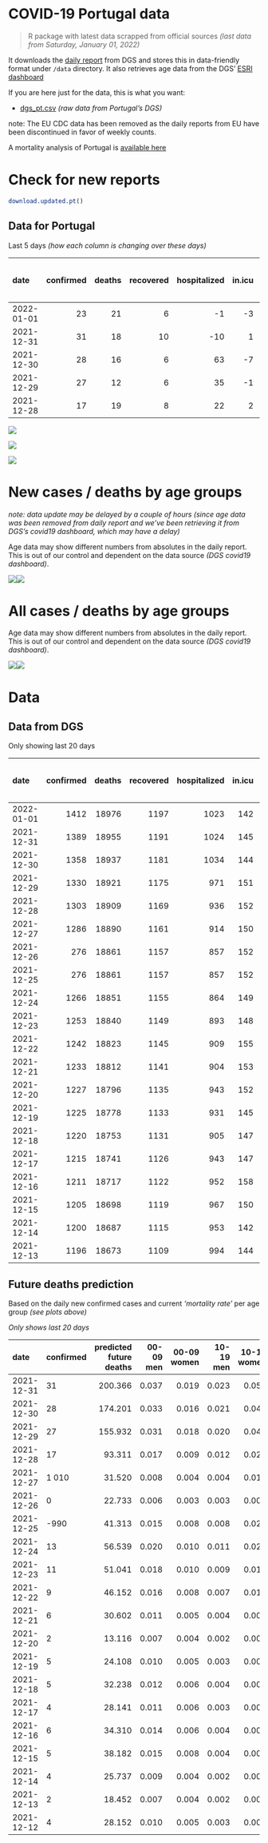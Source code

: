 COVID-19 Portugal data
================

> R package with latest data scrapped from official sources *(last data
> from Saturday, January 01, 2022)*

It downloads the [daily
report](https://covid19.min-saude.pt/relatorio-de-situacao/) from DGS
and stores this in data-friendly format under `/data` directory. It also
retrieves age data from the DGS’ [ESRI
dashboard](https://covid19.min-saude.pt/ponto-de-situacao-atual-em-portugal/)

If you are here just for the data, this is what you want:

-   [dgs\_pt.csv](raw/master/data/dgs_pt.csv) *(raw data from Portugal’s
    DGS)*

note: The EU CDC data has been removed as the daily reports from EU have
been discontinued in favor of weekly counts.

A mortality analysis of Portugal is [available
here](https://averissimo.github.io/covid19-analysis/mortality.html)

# Check for new reports

``` r
download.updated.pt()
```

## Data for Portugal

Last 5 days *(how each column is changing over these days)*

| date       | confirmed | deaths | recovered | hospitalized | in.icu | first vaccine | second vaccine | confirmed m 00-09 | confirmed w 00-09 | confirmed m 10-19 | confirmed w 10-19 | confirmed m 20-29 | confirmed w 20-29 | confirmed m 30-39 | confirmed w 30-39 | confirmed m 40-49 | confirmed w 40-49 | confirmed m 50-59 | confirmed w 50-59 | confirmed m 60-69 | confirmed w 60-69 | confirmed m 70-79 | confirmed w 70-79 | confirmed m 80+ | confirmed w 80+ | death m 00-09 | death w 00-09 | death m 10-19 | death w 10-19 | death m 20-29 | death w 20-29 | death m 30-39 | death w 30-39 | death m 40-49 | death w 40-49 | death m 50-59 | death w 50-59 | death m 60-69 | death w 60-69 | death m 70-79 | death w 70-79 | death m 80+ | death w 80+ |
|:-----------|----------:|-------:|----------:|-------------:|-------:|--------------:|---------------:|------------------:|------------------:|------------------:|------------------:|------------------:|------------------:|------------------:|------------------:|------------------:|------------------:|------------------:|------------------:|------------------:|------------------:|------------------:|------------------:|----------------:|----------------:|--------------:|--------------:|--------------:|--------------:|--------------:|--------------:|--------------:|--------------:|--------------:|--------------:|--------------:|--------------:|--------------:|--------------:|--------------:|--------------:|------------:|------------:|
| 2022-01-01 |        23 |     21 |         6 |           -1 |     -3 |            NA |             NA |                NA |                NA |                NA |                NA |                NA |                NA |                NA |                NA |                NA |                NA |                NA |                NA |                NA |                NA |                NA |                NA |              NA |              NA |            NA |            NA |            NA |            NA |            NA |            NA |            NA |            NA |            NA |            NA |            NA |            NA |            NA |            NA |            NA |            NA |          NA |          NA |
| 2021-12-31 |        31 |     18 |        10 |          -10 |      1 |            NA |             NA |               905 |               892 |              1720 |              1886 |              2920 |              3085 |              2529 |              2743 |              2588 |              3103 |              1982 |              2358 |              1062 |              1262 |               503 |               627 |             224 |             382 |             0 |             0 |             0 |             0 |             0 |             0 |             0 |             0 |             0 |             1 |             0 |             0 |             1 |             0 |             2 |             4 |           7 |           3 |
| 2021-12-30 |        28 |     16 |         6 |           63 |     -7 |            NA |             NA |               811 |               769 |              1593 |              1759 |              2844 |              2891 |              2349 |              2410 |              2335 |              2948 |              1931 |              2291 |              1048 |              1182 |               428 |               523 |             184 |             322 |             0 |             0 |             0 |             0 |             0 |             0 |             0 |             0 |             0 |             0 |             2 |             0 |             0 |             0 |             3 |             2 |           6 |           3 |
| 2021-12-29 |        27 |     12 |         6 |           35 |     -1 |            NA |             NA |               766 |               848 |              1512 |              1649 |              2611 |              2759 |              2154 |              2416 |              2261 |              2798 |              1754 |              2030 |               957 |              1037 |               390 |               452 |             179 |             260 |             0 |             0 |             0 |             0 |             0 |             0 |             0 |             0 |             0 |             0 |             0 |             0 |             2 |             0 |             1 |             3 |           2 |           4 |
| 2021-12-28 |        17 |     19 |         8 |           22 |      2 |            NA |             NA |               426 |               414 |               895 |               977 |              1800 |              1830 |              1402 |              1525 |              1511 |              1769 |              1187 |              1345 |               638 |               666 |               227 |               242 |             107 |             145 |             0 |             0 |             0 |             0 |             0 |             0 |             0 |             0 |             0 |             0 |             0 |             1 |             4 |             2 |             3 |             1 |           3 |           5 |

![](README_files/figure-gfm/totals-1.svg)<!-- -->

![](README_files/figure-gfm/differential-1.svg)<!-- -->

![](README_files/figure-gfm/differential_7days-1.svg)<!-- -->

# New cases / deaths by age groups

*note: data update may be delayed by a couple of hours (since age data
was been removed from daily report and we’ve been retrieving it from
DGS’s covid19 dashboard, which may have a delay)*

Age data may show different numbers from absolutes in the daily report.
This is out of our control and dependent on the data source *(DGS
covid19 dashboard)*.

![](README_files/figure-gfm/new_cases_deaths-1.svg)<!-- -->![](README_files/figure-gfm/new_cases_deaths-2.svg)<!-- -->

# All cases / deaths by age groups

Age data may show different numbers from absolutes in the daily report.
This is out of our control and dependent on the data source *(DGS
covid19 dashboard)*.

![](README_files/figure-gfm/total_cases_deaths-1.svg)<!-- -->![](README_files/figure-gfm/total_cases_deaths-2.svg)<!-- -->

# Data

## Data from DGS

Only showing last 20 days

| date       | confirmed | deaths | recovered | hospitalized | in.icu | confirmed m 00-09 | confirmed w 00-09 | confirmed m 10-19 | confirmed w 10-19 | confirmed m 20-29 | confirmed w 20-29 | confirmed m 30-39 | confirmed w 30-39 | confirmed m 40-49 | confirmed w 40-49 | confirmed m 50-59 | confirmed w 50-59 | confirmed m 60-69 | confirmed w 60-69 | confirmed m 70-79 | confirmed w 70-79 | confirmed m 80+ | confirmed w 80+ | death m 00-09 | death w 00-09 | death m 10-19 | death w 10-19 | death m 20-29 | death w 20-29 | death m 30-39 | death w 30-39 | death m 40-49 | death w 40-49 | death m 50-59 | death w 50-59 | death m 60-69 | death w 60-69 | death m 70-79 | death w 70-79 | death m 80+ | death w 80+ | first vaccine | second vaccine |
|:-----------|----------:|-------:|----------:|-------------:|-------:|------------------:|------------------:|------------------:|------------------:|------------------:|------------------:|------------------:|------------------:|------------------:|------------------:|------------------:|------------------:|------------------:|------------------:|------------------:|------------------:|----------------:|----------------:|--------------:|--------------:|--------------:|--------------:|--------------:|--------------:|--------------:|--------------:|--------------:|--------------:|--------------:|--------------:|--------------:|--------------:|--------------:|--------------:|------------:|------------:|--------------:|---------------:|
| 2022-01-01 |      1412 |  18976 |      1197 |         1023 |    142 |                NA |                NA |                NA |                NA |                NA |                NA |                NA |                NA |                NA |                NA |                NA |                NA |                NA |                NA |                NA |                NA |              NA |              NA |            NA |            NA |            NA |            NA |            NA |            NA |            NA |            NA |            NA |            NA |            NA |            NA |            NA |            NA |            NA |            NA |          NA |          NA |            NA |             NA |
| 2021-12-31 |      1389 |  18955 |      1191 |         1024 |    145 |             48735 |             47202 |             75187 |             75381 |            115010 |            116121 |             99190 |            109112 |            102877 |            124323 |             84444 |            103597 |             60235 |             65887 |             36585 |             41018 |           28287 |           55276 |             2 |             1 |             1 |             2 |             8 |             5 |            27 |            21 |           117 |            75 |           388 |           163 |          1209 |           534 |          2547 |          1557 |        5657 |        6641 |            NA |             NA |
| 2021-12-30 |      1358 |  18937 |      1181 |         1034 |    144 |             47830 |             46310 |             73467 |             73495 |            112090 |            113036 |             96661 |            106369 |            100289 |            121220 |             82462 |            101239 |             59173 |             64625 |             36082 |             40391 |           28063 |           54894 |             2 |             1 |             1 |             2 |             8 |             5 |            27 |            21 |           117 |            74 |           388 |           163 |          1208 |           534 |          2545 |          1553 |        5650 |        6638 |            NA |             NA |
| 2021-12-29 |      1330 |  18921 |      1175 |          971 |    151 |             47019 |             45541 |             71874 |             71736 |            109246 |            110145 |             94312 |            103959 |             97954 |            118272 |             80531 |             98948 |             58125 |             63443 |             35654 |             39868 |           27879 |           54572 |             2 |             1 |             1 |             2 |             8 |             5 |            27 |            21 |           117 |            74 |           386 |           163 |          1208 |           534 |          2542 |          1551 |        5644 |        6635 |            NA |             NA |
| 2021-12-28 |      1303 |  18909 |      1169 |          936 |    152 |             46253 |             44693 |             70362 |             70087 |            106635 |            107386 |             92158 |            101543 |             95693 |            115474 |             78777 |             96918 |             57168 |             62406 |             35264 |             39416 |           27700 |           54312 |             2 |             1 |             1 |             2 |             8 |             5 |            27 |            21 |           117 |            74 |           386 |           163 |          1206 |           534 |          2541 |          1548 |        5642 |        6631 |            NA |             NA |
| 2021-12-27 |      1286 |  18890 |      1161 |          914 |    150 |             45827 |             44279 |             69467 |             69110 |            104835 |            105556 |             90756 |            100018 |             94182 |            113705 |             77590 |             95573 |             56530 |             61740 |             35037 |             39174 |           27593 |           54167 |             2 |             1 |             1 |             2 |             8 |             5 |            27 |            21 |           117 |            74 |           386 |           162 |          1202 |           532 |          2538 |          1547 |        5639 |        6626 |            NA |             NA |
| 2021-12-26 |       276 |  18861 |      1157 |          857 |    152 |             45638 |             44084 |             69142 |             68680 |            104131 |            104803 |             90179 |             99478 |             93617 |            113086 |             77226 |             95175 |             56331 |             61519 |             34967 |             39102 |           27552 |           54115 |             2 |             1 |             1 |             2 |             8 |             5 |            27 |            21 |           117 |            74 |           385 |           162 |          1200 |           532 |          2535 |          1546 |        5632 |        6624 |            NA |             NA |
| 2021-12-25 |       276 |  18861 |      1157 |          857 |    152 |             45486 |             43951 |             68938 |             68442 |            103746 |            104340 |             89854 |             99155 |             93313 |            112754 |             76983 |             94952 |             56204 |             61409 |             34919 |             39060 |           27522 |           54064 |             2 |             1 |             1 |             2 |             8 |             5 |            27 |            21 |           117 |            74 |           385 |           162 |          1200 |           531 |          2533 |          1544 |        5626 |        6622 |            NA |             NA |
| 2021-12-24 |      1266 |  18851 |      1155 |          864 |    149 |             45129 |             43567 |             68306 |             67707 |            102661 |            103225 |             89012 |             98242 |             92443 |            111882 |             76358 |             94323 |             55908 |             61079 |             34821 |             38937 |           27486 |           53997 |             2 |             1 |             1 |             2 |             8 |             5 |            27 |            21 |           117 |            74 |           385 |           162 |          1199 |           531 |          2532 |          1543 |        5624 |        6617 |            NA |             NA |
| 2021-12-23 |      1253 |  18840 |      1149 |          893 |    148 |             44631 |             43096 |             67487 |             66798 |            101182 |            101749 |             87902 |             97080 |             91375 |            110704 |             75615 |             93542 |             55504 |             60689 |             34677 |             38793 |           27423 |           53915 |             2 |             1 |             1 |             2 |             8 |             5 |            27 |            21 |           117 |            73 |           384 |           162 |          1199 |           531 |          2530 |          1542 |        5622 |        6613 |            NA |             NA |
| 2021-12-22 |      1242 |  18823 |      1145 |          909 |    155 |             44204 |             42647 |             66845 |             66101 |             99986 |            100590 |             86950 |             96208 |             90495 |            109742 |             75034 |             92923 |             55148 |             60363 |             34555 |             38650 |           27375 |           53816 |             2 |             1 |             1 |             2 |             8 |             5 |            27 |            21 |           117 |            73 |           383 |           162 |          1196 |           531 |          2527 |          1538 |        5620 |        6609 |            NA |             NA |
| 2021-12-21 |      1233 |  18812 |      1141 |          904 |    153 |             43825 |             42264 |             66322 |             65571 |             99044 |             99632 |             86156 |             95469 |             89711 |            108929 |             74518 |             92357 |             54830 |             60059 |             34444 |             38519 |           27324 |           53739 |             2 |             1 |             1 |             2 |             8 |             5 |            27 |            21 |           117 |            73 |           383 |           162 |          1194 |           531 |          2526 |          1536 |        5618 |        6605 |            NA |             NA |
| 2021-12-20 |      1227 |  18796 |      1135 |          943 |    152 |             43567 |             42020 |             66036 |             65236 |             98460 |             99053 |             85656 |             94978 |             89212 |            108406 |             74169 |             91969 |             54607 |             59842 |             34384 |             38420 |           27295 |           53679 |             2 |             1 |             1 |             2 |             8 |             5 |            27 |            21 |           117 |            73 |           383 |           162 |          1192 |           531 |          2524 |          1535 |        5612 |        6600 |            NA |             NA |
| 2021-12-19 |      1225 |  18778 |      1133 |          931 |    145 |             43407 |             41846 |             65896 |             65059 |             98193 |             98801 |             85450 |             94730 |             88989 |            108161 |             73971 |             91797 |             54528 |             59752 |             34348 |             38380 |           27280 |           53662 |             2 |             1 |             1 |             2 |             8 |             5 |            27 |            21 |           116 |            73 |           383 |           162 |          1191 |           531 |          2520 |          1534 |        5609 |        6592 |            NA |             NA |
| 2021-12-18 |      1220 |  18753 |      1131 |          905 |    147 |             43164 |             41621 |             65639 |             64797 |             97800 |             98458 |             85082 |             94404 |             88634 |            107743 |             73674 |             91542 |             54384 |             59580 |             34278 |             38308 |           27258 |           53619 |             2 |             1 |             1 |             2 |             8 |             5 |            27 |            21 |           116 |            73 |           382 |           162 |          1186 |           530 |          2517 |          1534 |        5601 |        6585 |            NA |             NA |
| 2021-12-17 |      1215 |  18741 |      1126 |          943 |    147 |             42874 |             41334 |             65344 |             64508 |             97299 |             98023 |             84670 |             93976 |             88231 |            107288 |             73387 |             91222 |             54193 |             59394 |             34203 |             38208 |           27220 |           53557 |             2 |             1 |             1 |             2 |             8 |             5 |            27 |            21 |           116 |            73 |           381 |           162 |          1184 |           530 |          2515 |          1531 |        5598 |        6584 |            NA |             NA |
| 2021-12-16 |      1211 |  18717 |      1122 |          952 |    158 |             42607 |             41064 |             65103 |             64280 |             96834 |             97643 |             84312 |             93595 |             87841 |            106876 |             73114 |             90911 |             53971 |             59180 |             34129 |             38126 |           27192 |           53512 |             2 |             1 |             1 |             2 |             8 |             5 |            27 |            21 |           116 |            73 |           380 |           160 |          1183 |           528 |          2511 |          1529 |        5592 |        6578 |            NA |             NA |
| 2021-12-15 |      1205 |  18698 |      1119 |          967 |    150 |             42263 |             40769 |             64807 |             63980 |             96388 |             97222 |             83911 |             93186 |             87475 |            106429 |             72796 |             90572 |             53738 |             58953 |             34020 |             38032 |           27159 |           53453 |             2 |             1 |             1 |             2 |             8 |             5 |            27 |            20 |           116 |            73 |           379 |           160 |          1182 |           528 |          2510 |          1528 |        5586 |        6570 |            NA |             NA |
| 2021-12-14 |      1200 |  18687 |      1115 |          953 |    142 |             41897 |             40395 |             64516 |             63649 |             95901 |             96822 |             83480 |             92707 |             87012 |            105881 |             72430 |             90147 |             53484 |             58687 |             33928 |             37920 |           27110 |           53395 |             2 |             1 |             1 |             1 |             8 |             5 |            27 |            20 |           116 |            73 |           378 |           160 |          1182 |           528 |          2507 |          1525 |        5585 |        6568 |            NA |             NA |
| 2021-12-13 |      1196 |  18673 |      1109 |          994 |    144 |             41677 |             40187 |             64336 |             63489 |             95602 |             96575 |             83174 |             92448 |             86693 |            105549 |             72221 |             89898 |             53295 |             58504 |             33846 |             37845 |           27085 |           53355 |             2 |             1 |             1 |             1 |             8 |             5 |            27 |            20 |           115 |            73 |           378 |           160 |          1180 |           528 |          2506 |          1522 |        5583 |        6563 |            NA |             NA |

## Future deaths prediction

Based on the daily new confirmed cases and current *‘mortality rate’*
per age group *(see plots above)*

*Only shows last 20 days*

| date       | confirmed | predicted future deaths | 00-09 men | 00-09 women | 10-19 men | 10-19 women | 20-29 men | 20-29 women | 30-39 men | 30-39 women | 40-49 men | 40-49 women | 50-59 men | 50-59 women | 60-69 men | 60-69 women | 70-79 men | 70-79 women | 80+ men | 80+ women |
|:-----------|:----------|------------------------:|----------:|------------:|----------:|------------:|----------:|------------:|----------:|------------:|----------:|------------:|----------:|------------:|----------:|------------:|----------:|------------:|--------:|----------:|
| 2021-12-31 | 31        |                 200.366 |     0.037 |       0.019 |     0.023 |       0.050 |     0.203 |       0.133 |     0.688 |       0.528 |     2.943 |       1.872 |     9.107 |       3.710 |    21.316 |      10.228 |    35.018 |      23.800 |  44.797 |    45.894 |
| 2021-12-30 | 28        |                 174.201 |     0.033 |       0.016 |     0.021 |       0.047 |     0.198 |       0.124 |     0.639 |       0.464 |     2.656 |       1.778 |     8.872 |       3.605 |    21.035 |       9.580 |    29.797 |      19.853 |  36.797 |    38.686 |
| 2021-12-29 | 27        |                 155.932 |     0.031 |       0.018 |     0.020 |       0.044 |     0.182 |       0.119 |     0.586 |       0.465 |     2.571 |       1.688 |     8.059 |       3.194 |    19.208 |       8.405 |    27.151 |      17.157 |  35.797 |    31.237 |
| 2021-12-28 | 17        |                  93.311 |     0.017 |       0.009 |     0.012 |       0.026 |     0.125 |       0.079 |     0.382 |       0.294 |     1.718 |       1.067 |     5.454 |       2.116 |    12.806 |       5.398 |    15.803 |       9.186 |  21.398 |    17.421 |
| 2021-12-27 | 1 010     |                  31.520 |     0.008 |       0.004 |     0.004 |       0.011 |     0.049 |       0.032 |     0.157 |       0.104 |     0.643 |       0.373 |     1.672 |       0.626 |     3.994 |       1.791 |     4.873 |       2.733 |   8.199 |     6.247 |
| 2021-12-26 | 0         |                  22.733 |     0.006 |       0.003 |     0.003 |       0.006 |     0.027 |       0.020 |     0.088 |       0.062 |     0.346 |       0.200 |     1.117 |       0.351 |     2.549 |       0.892 |     3.342 |       1.594 |   6.000 |     6.127 |
| 2021-12-25 | -990      |                  41.313 |     0.015 |       0.008 |     0.008 |       0.020 |     0.075 |       0.048 |     0.229 |       0.176 |     0.989 |       0.526 |     2.872 |       0.990 |     5.941 |       2.675 |     6.823 |       4.669 |   7.199 |     8.050 |
| 2021-12-24 | 13        |                  56.539 |     0.020 |       0.010 |     0.011 |       0.024 |     0.103 |       0.064 |     0.302 |       0.224 |     1.215 |       0.711 |     3.414 |       1.229 |     8.109 |       3.161 |    10.025 |       5.466 |  12.599 |     9.852 |
| 2021-12-23 | 11        |                  51.041 |     0.018 |       0.010 |     0.009 |       0.018 |     0.083 |       0.050 |     0.259 |       0.168 |     1.001 |       0.580 |     2.670 |       0.974 |     7.145 |       2.642 |     8.493 |       5.428 |   9.599 |    11.894 |
| 2021-12-22 | 9         |                  46.152 |     0.016 |       0.008 |     0.007 |       0.014 |     0.066 |       0.041 |     0.216 |       0.142 |     0.892 |       0.490 |     2.371 |       0.891 |     6.383 |       2.464 |     7.728 |       4.973 |  10.199 |     9.251 |
| 2021-12-21 | 6         |                  30.602 |     0.011 |       0.005 |     0.004 |       0.009 |     0.041 |       0.025 |     0.136 |       0.094 |     0.568 |       0.316 |     1.604 |       0.610 |     4.476 |       1.759 |     4.177 |       3.758 |   5.800 |     7.209 |
| 2021-12-20 | 2         |                  13.116 |     0.007 |       0.004 |     0.002 |       0.005 |     0.019 |       0.011 |     0.056 |       0.048 |     0.254 |       0.148 |     0.910 |       0.271 |     1.586 |       0.729 |     2.506 |       1.518 |   3.000 |     2.042 |
| 2021-12-19 | 5         |                  24.108 |     0.010 |       0.005 |     0.003 |       0.007 |     0.027 |       0.015 |     0.100 |       0.063 |     0.404 |       0.252 |     1.365 |       0.401 |     2.890 |       1.394 |     4.873 |       2.733 |   4.400 |     5.166 |
| 2021-12-18 | 5         |                  32.238 |     0.012 |       0.006 |     0.004 |       0.008 |     0.035 |       0.019 |     0.112 |       0.082 |     0.458 |       0.274 |     1.319 |       0.503 |     3.834 |       1.507 |     5.221 |       3.796 |   7.599 |     7.449 |
| 2021-12-17 | 4         |                  28.141 |     0.011 |       0.006 |     0.003 |       0.006 |     0.032 |       0.016 |     0.097 |       0.073 |     0.444 |       0.249 |     1.254 |       0.489 |     4.456 |       1.734 |     5.152 |       3.113 |   5.600 |     5.406 |
| 2021-12-16 | 6         |                  34.310 |     0.014 |       0.006 |     0.004 |       0.008 |     0.031 |       0.018 |     0.109 |       0.079 |     0.416 |       0.270 |     1.461 |       0.533 |     4.677 |       1.840 |     7.588 |       3.568 |   6.600 |     7.088 |
| 2021-12-15 | 5         |                  38.182 |     0.015 |       0.008 |     0.004 |       0.009 |     0.034 |       0.017 |     0.117 |       0.092 |     0.527 |       0.331 |     1.682 |       0.669 |     5.098 |       2.156 |     6.405 |       4.251 |   9.799 |     6.968 |
| 2021-12-14 | 4         |                  25.737 |     0.009 |       0.004 |     0.002 |       0.004 |     0.021 |       0.011 |     0.083 |       0.050 |     0.363 |       0.200 |     0.960 |       0.392 |     3.793 |       1.483 |     5.709 |       2.847 |   5.000 |     4.806 |
| 2021-12-13 | 2         |                  18.452 |     0.007 |       0.004 |     0.002 |       0.003 |     0.012 |       0.007 |     0.044 |       0.031 |     0.215 |       0.115 |     0.749 |       0.252 |     2.368 |       0.835 |     3.481 |       2.202 |   3.800 |     4.325 |
| 2021-12-12 | 4         |                  28.152 |     0.010 |       0.005 |     0.003 |       0.005 |     0.025 |       0.010 |     0.071 |       0.053 |     0.390 |       0.191 |     1.222 |       0.430 |     3.793 |       1.572 |     6.196 |       3.530 |   5.600 |     5.046 |
